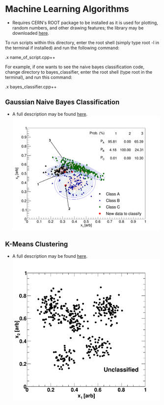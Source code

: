 # Machine Learning Algorithms
* Requires CERN's ROOT package to be installed as it is used for plotting, random numbers, and other drawing features; the library may be downloaded <a href="https://root.cern.ch/download/root_v6.14.04.source.tar.gz">here</a>.

To run scripts within this directory, enter the root shell (simply type root -l in the terminal if installed) 
and run the following command:

.x name_of_script.cpp++

For example, if one wants to see the naive bayes classification code, change
directory to bayes_classifier, enter the root shell (type root in the terminal), and run this command:

.x bayes_classifier.cpp++

## Gaussian Naive Bayes Classification
* A full description may be found <a href="https://freddyox.github.io/blog/bayesian_classifier/">here</a>.
![Bayes](bayes_classifier/bayesian_example2.png)

## K-Means Clustering
* A full description may be found <a href="https://freddyox.github.io/blog/Kmeans/">here</a>.
![K](https://github.com/freddyox/freddyox.github.io/blob/master/images/kmeans/animation_loop.gif)
